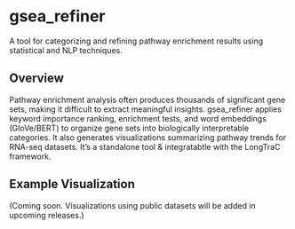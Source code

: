 # gsea_refiner
 A tool for categorizing and refining pathway enrichment results using statistical and NLP techniques.

## Overview
 Pathway enrichment analysis often produces thousands of significant gene sets, making it difficult to extract meaningful insights. gsea_refiner applies keyword importance ranking, enrichment tests, and word embeddings (GloVe/BERT) to organize gene sets into biologically interpretable categories. It also generates visualizations summarizing pathway trends for RNA-seq datasets. It’s a standalone tool & integratabtle with the LongTraC framework.

## Example Visualization
(Coming soon. Visualizations using public datasets will be added in upcoming releases.)